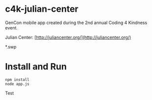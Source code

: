 # c4k-julian-center
GenCon mobile app created during the 2nd annual Coding 4 Kindness event. 

Julian Center: [http://juliancenter.org/](http://juliancenter.org/)

*.swp

# Install and Run

    npm install
    node app.js
    

Test